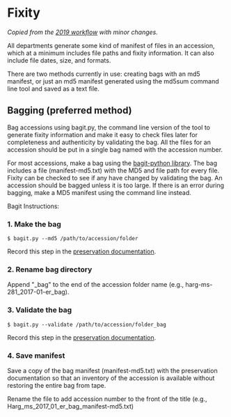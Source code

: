 # Fixity

*Copied from the [2019 workflow](https://github.com/uga-libraries/born-digital-accessioning/tree/main/legacy-docs-2017-2019) with minor changes.*

All departments generate some kind of manifest of files in an accession, which at a minimum includes file paths and fixity information. It can also include file dates, size, and formats.

There are two methods currently in use: creating bags with an md5 manifest, or just an md5 manifest generated using the md5sum command line tool and saved as a text file.

## Bagging (preferred method)

Bag accessions using bagit.py, the command line version of the tool to generate fixity information and make it easy to check files later for completeness and authenticity by validating the bag. All the files for an accession should be put in a single bag named with the accession number.

For most accessions, make a bag using the [bagit-python library](https://github.com/LibraryOfCongress/bagit-python). The bag includes a file (manifest-md5.txt) with the MD5 and file path for every file. Fixity can be checked to see if any have changed by validating the bag. An accession should be bagged unless it is too large. If there is an error during bagging, make a MD5 manifest using the command line instead.


Bagit Instructions:


### 1. Make the bag

  `$ bagit.py --md5 /path/to/accession/folder`

Record this step in the [preservation documentation](./preservation-documentation.md).


### 2. Rename bag directory

Append "\_bag" to the end of the accession folder name (e.g., harg-ms-281_2017-01-er_bag).


### 3. Validate the bag

`$ bagit.py --validate /path/to/accession/folder_bag`

Record this step in the [preservation documentation](./preservation-documentation.md).


### 4. Save manifest

Save a copy of the bag manifest (manifest-md5.txt) with the preservation documentation so that an inventory of the accession is available without restoring the entire bag from tape.

Rename the file to add accession number to the front of the title (e.g., Harg_ms_2017_01_er_bag_manifest-md5.txt)
